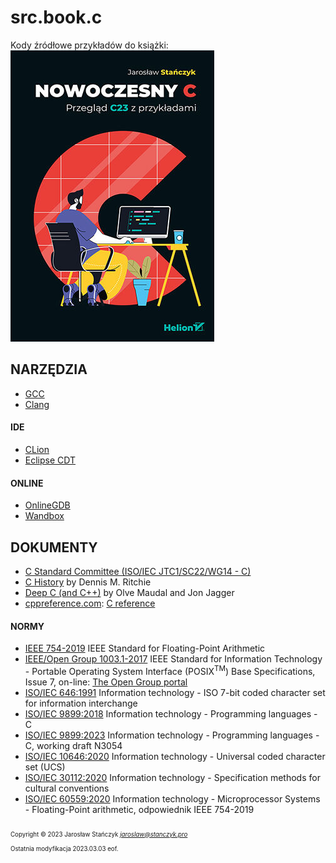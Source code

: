 # src.book.c
Kody źródłowe przykładów do książki:<br />
[![Okładka](./pic/okladka.jpg)](https://helion.pl/ksiazki/nowoczesny-c-przeglad-c23-z-przykladami-jaroslaw-stanczyk,nowocp.htm)


## NARZĘDZIA
- [GCC](https://gcc.gnu.org/)
- [Clang](https://clang.llvm.org/)

#### IDE
- [CLion](https://www.jetbrains.com/clion/)
- [Eclipse CDT](https://www.eclipse.org/cdt/)

#### ONLINE
- [OnlineGDB](https://www.onlinegdb.com/)
- [Wandbox](https://wandbox.org/)

## DOKUMENTY

- [C Standard Committee (ISO/IEC JTC1/SC22/WG14 - C)](http://www.open-std.org/jtc1/sc22/wg14/)
- [C History](https://www.bell-labs.com/usr/dmr/www/chist.html) by Dennis M. Ritchie
- [Deep C (and C++)](https://olvemaudal.com/2011/10/10/deep-c/) by Olve Maudal and Jon Jagger
- [cppreference.com](https://en.cppreference.com): [C reference](https://en.cppreference.com/w/c)

#### NORMY
- [IEEE 754-2019](https://standards.ieee.org/standard/754-2019.html)
	IEEE Standard for Floating-Point Arithmetic 
- [IEEE/Open Group 1003.1-2017](https://standards.ieee.org/ieee/1003.1/7101/) 
	IEEE Standard for Information Technology - Portable Operating System Interface (POSIX<sup>TM</sup>) Base Specifications, Issue 7,
	on-line: [The Open Group portal](https://pubs.opengroup.org/onlinepubs/9699919799/)
- [ISO/IEC 646:1991](https://www.iso.org/standard/4777.html) Information technology - ISO 7-bit coded character set for information interchange
- [ISO/IEC 9899:2018](https://www.iso.org/standard/74528.html) Information technology - Programming languages - C 
- [ISO/IEC 9899:2023](https://www.open-std.org/JTC1/SC22/WG14/www/docs/n3054.pdf) Information technology - Programming languages - C,
	working draft N3054
- [ISO/IEC 10646:2020](https://www.iso.org/standard/76835.html) Information technology - Universal coded character set (UCS)
- [ISO/IEC 30112:2020](https://www.iso.org/standard/71987.html) Information technology - Specification methods for cultural conventions
- [ISO/IEC 60559:2020](https://www.iso.org/standard/80985.html) Information technology - Microprocessor Systems - Floating-Point arithmetic,
	odpowiednik IEEE 754-2019

<sub><sub>
Copyright &copy; 2023 Jarosław Stańczyk *<jaroslaw@stanczyk.pro>*  
Ostatnia modyfikacja 2023.03.03
</sub></sub>
<sub><sub>
eof.
</sub></sub>

